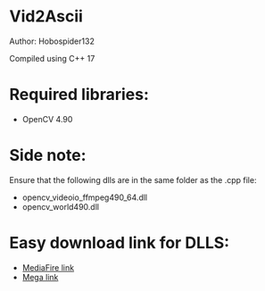 # Vid2Ascii

Author: Hobospider132

Compiled using C++ 17 

# Required libraries: 

- OpenCV 4.90

# Side note:

Ensure that the following dlls are in the same folder as the .cpp file:
- opencv_videoio_ffmpeg490_64.dll
- opencv_world490.dll

# Easy download link for DLLS:
- [MediaFire link](https://app.mediafire.com/old29rqqq54os)
- [Mega link](https://mega.nz/folder/V3kmjYZb#abSotToI67YPjpIuS7PyKA)
